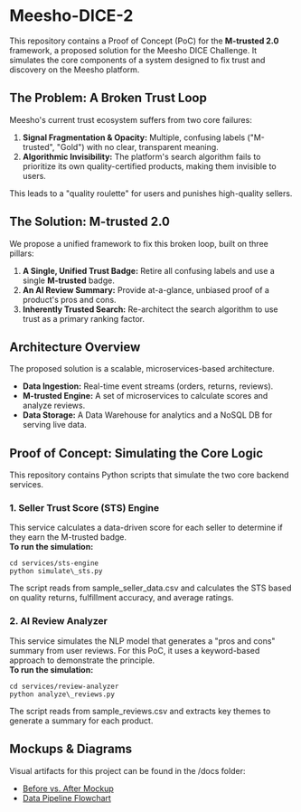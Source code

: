 # Meesho-DICE-2
This repository contains a Proof of Concept (PoC) for the **M-trusted 2.0** framework, a proposed solution for the Meesho DICE Challenge. It simulates the core components of a system designed to fix trust and discovery on the Meesho platform.

## **The Problem: A Broken Trust Loop**

Meesho's current trust ecosystem suffers from two core failures:

1. **Signal Fragmentation & Opacity:** Multiple, confusing labels ("M-trusted", "Gold") with no clear, transparent meaning.  
2. **Algorithmic Invisibility:** The platform's search algorithm fails to prioritize its own quality-certified products, making them invisible to users.

This leads to a "quality roulette" for users and punishes high-quality sellers.

## **The Solution: M-trusted 2.0**

We propose a unified framework to fix this broken loop, built on three pillars:

1. **A Single, Unified Trust Badge:** Retire all confusing labels and use a single **M-trusted** badge.  
2. **An AI Review Summary:** Provide at-a-glance, unbiased proof of a product's pros and cons.  
3. **Inherently Trusted Search:** Re-architect the search algorithm to use trust as a primary ranking factor.

## **Architecture Overview**

The proposed solution is a scalable, microservices-based architecture.

* **Data Ingestion:** Real-time event streams (orders, returns, reviews).  
* **M-trusted Engine:** A set of microservices to calculate scores and analyze reviews.  
* **Data Storage:** A Data Warehouse for analytics and a NoSQL DB for serving live data.

## **Proof of Concept: Simulating the Core Logic**

This repository contains Python scripts that simulate the two core backend services.

### **1\. Seller Trust Score (STS) Engine**

This service calculates a data-driven score for each seller to determine if they earn the M-trusted badge.  
**To run the simulation:**  
```
cd services/sts-engine  
python simulate\_sts.py
```

The script reads from sample\_seller\_data.csv and calculates the STS based on quality returns, fulfillment accuracy, and average ratings.

### **2\. AI Review Analyzer**

This service simulates the NLP model that generates a "pros and cons" summary from user reviews. For this PoC, it uses a keyword-based approach to demonstrate the principle.  
**To run the simulation:**  
```
cd services/review-analyzer  
python analyze\_reviews.py
```

The script reads from sample\_reviews.csv and extracts key themes to generate a summary for each product.

## **Mockups & Diagrams**

Visual artifacts for this project can be found in the /docs folder:

* [Before vs. After Mockup](https://github.com/bhuvnesh-agg/Meesho-DICE-2/blob/main/docs/flow1.png?raw=true)  
* [Data Pipeline Flowchart](https://github.com/bhuvnesh-agg/Meesho-DICE-2/blob/main/docs/flow2.png?raw=true)
